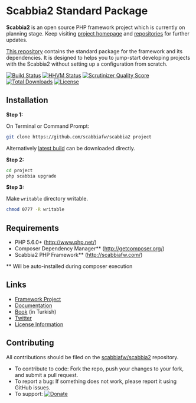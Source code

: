 # Scabbia2 Standard Package

**Scabbia2** is an open source PHP framework project which is currently on planning stage. Keep visiting [project homepage](http://scabbiafw.com/) and [repositories](https://github.com/scabbiafw/) for further updates.

[This repository](https://github.com/scabbiafw/scabbia2/) contains the standard package for the framework and its dependencies. It is designed to helps you to jump-start developing projects with the Scabbia2 without setting up a configuration from scratch.

[![Build Status](https://travis-ci.org/scabbiafw/scabbia2.png?branch=master)](https://travis-ci.org/scabbiafw/scabbia2)
[![HHVM Status](http://hhvm.h4cc.de/badge/scabbiafw/scabbia2.svg)](http://hhvm.h4cc.de/package/scabbiafw/scabbia2)
[![Scrutinizer Quality Score](https://scrutinizer-ci.com/g/scabbiafw/scabbia2/badges/quality-score.png?s=350f4ba6b830721a9a434e6ae1ea44c7b50819ac)](https://scrutinizer-ci.com/g/scabbiafw/scabbia2/)
[![Total Downloads](https://poser.pugx.org/scabbiafw/scabbia2/downloads.png)](https://packagist.org/packages/scabbiafw/scabbia2)
[![License](https://poser.pugx.org/scabbiafw/scabbia2/license.png)](https://packagist.org/packages/scabbiafw/scabbia2)

## Installation

**Step 1:**

On Terminal or Command Prompt:
``` bash
git clone https://github.com/scabbiafw/scabbia2 project
```

Alternatively [latest build](https://github.com/scabbiafw/scabbia2/archive/master.zip) can be downloaded directly.

**Step 2:**

``` bash
cd project
php scabbia upgrade
```

**Step 3:**

Make `writable` directory writable.

``` bash
chmod 0777 -R writable
```


## Requirements
* PHP 5.6.0+ (http://www.php.net/)
* Composer Dependency Manager** (http://getcomposer.org/)
* Scabbia2 PHP Framework** (http://scabbiafw.com/)

** Will be auto-installed during composer execution


## Links
- [Framework Project](//github.com/scabbiafw/scabbia2-fw)
- [Documentation](http://scabbiafw.com/docs/)
- [Book](https://www.gitbook.io/book/larukedi/scabbia2-book) (in Turkish)
- [Twitter](https://twitter.com/scabbiafw)
- [License Information](LICENSE)


## Contributing
All contributions should be filed on the [scabbiafw/scabbia2](http://github.com/scabbiafw/scabbia2) repository.

* To contribute to code: Fork the repo, push your changes to your fork, and submit a pull request.
* To report a bug: If something does not work, please report it using GitHub issues.
* To support: [![Donate](https://www.paypalobjects.com/en_US/i/btn/btn_donate_LG.gif)](https://www.paypal.com/cgi-bin/webscr?cmd=_s-xclick&hosted_button_id=BXNMWG56V6LYS)
